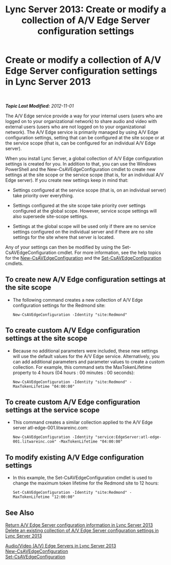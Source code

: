 ﻿---
title: 'Lync Server 2013: Create or modify a collection of A/V Edge Server configuration settings'
TOCTitle: Create or modify a collection of A/V Edge Server configuration settings
ms:assetid: 43899518-59c6-4be4-8892-d6f6207bfaab
ms:mtpsurl: https://technet.microsoft.com/en-us/library/JJ688039(v=OCS.15)
ms:contentKeyID: 49733630
ms.date: 07/23/2014
mtps_version: v=OCS.15
---

<div data-xmlns="http://www.w3.org/1999/xhtml">

<div class="topic" data-xmlns="http://www.w3.org/1999/xhtml" data-msxsl="urn:schemas-microsoft-com:xslt" data-cs="http://msdn.microsoft.com/en-us/">

<div data-asp="http://msdn2.microsoft.com/asp">

# Create or modify a collection of A/V Edge Server configuration settings in Lync Server 2013

</div>

<div id="mainSection">

<div id="mainBody">

<span> </span>

_**Topic Last Modified:** 2012-11-01_

The A/V Edge service provide a way for your internal users (users who are logged on to your organizational network) to share audio and video with external users (users who are not logged on to your organizational network). The A/V Edge service is primarily managed by using A/V Edge configuration settings, setting that can be configured at the site scope or at the service scope (that is, can be configured for an individual A/V Edge server).

When you install Lync Server, a global collection of A/V Edge configuration settings is created for you. In addition to that, you can use the Windows PowerShell and the New-CsAVEdgeConfiguration cmdlet to create new settings at the site scope or the service scope (that is, for an individual A/V Edge server). If you create new settings keep in mind that:

  - Settings configured at the service scope (that is, on an individual server) take priority over everything.

  - Settings configured at the site scope take priority over settings configured at the global scope. However, service scope settings will also supersede site-scope settings.

  - Settings at the global scope will be used only if there are no service settings configured on the individual server and if there are no site settings for the site where that server is located.

Any of your settings can then be modified by using the Set-CsAVEdgeConfiguration cmdlet. For more information, see the help topics for the [New-CsAVEdgeConfiguration](new-csavedgeconfiguration.md) and the [Set-CsAVEdgeConfiguration](set-csavedgeconfiguration.md) cmdlets.

<div>

## To create new A/V Edge configuration settings at the site scope

  - The following command creates a new collection of A/V Edge configuration settings for the Redmond site:
    
        New-CsAVEdgeConfiguration -Identity "site:Redmond"

</div>

<div>

## To create custom A/V Edge configuration settings at the site scope

  - Because no additional parameters were included, these new settings will use the default values for the A/V Edge service. Alternatively, you can add additional parameters and parameter values to create a custom collection. For example, this command sets the MaxTokenLifetime property to 4 hours (04 hours : 00 minutes : 00 seconds):
    
        New-CsAVEdgeConfiguration -Identity "site:Redmond" -MaxTokenLifetime "04:00:00"

</div>

<div>

## To create custom A/V Edge configuration settings at the service scope

  - This command creates a similar collection applied to the A/V Edge server atl-edge-001.litwareinc.com:
    
        New-CsAVEdgeConfiguration -Identity "service:EdgeServer:atl-edge-001.litwareinc.com" -MaxTokenLifetime "04:00:00"

</div>

<div>

## To modify existing A/V Edge configuration settings

  - In this example, the Set-CsAVEdgeConfiguration cmdlet is used to change the maximum token lifetime for the Redmond site to 12 hours:
    
        Set-CsAVEdgeConfiguration -Identity "site:Redmond" -MaxTokenLifetime "12:00:00"

</div>

<div>

## See Also


[Return A/V Edge Server configuration information in Lync Server 2013](lync-server-2013-return-a-v-edge-server-configuration-information.md)  
[Delete an existing collection of A/V Edge Server configuration settings in Lync Server 2013](lync-server-2013-delete-an-existing-collection-of-a-v-edge-server-configuration-settings.md)  


[Audio/Video (A/V) Edge Servers in Lync Server 2013](lync-server-2013-audio-video-a-v-edge-servers.md)  
[New-CsAVEdgeConfiguration](new-csavedgeconfiguration.md)  
[Set-CsAVEdgeConfiguration](set-csavedgeconfiguration.md)  
  

</div>

</div>

<span> </span>

</div>

</div>

</div>


